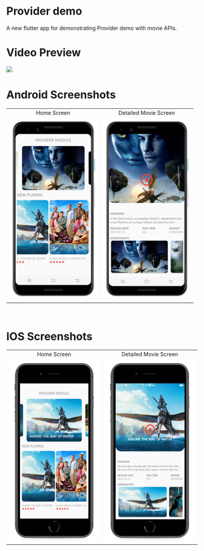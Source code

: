 # Provider demo
A new flutter app for demonstrating Provider demo with movie APIs.

# Video Preview
<img src="https://github.com/MarvelApps-Flutter/provider_demo/blob/master/media/gif/demo.gif" height="480px"></td>

# Android Screenshots

<table>
  <tr>
    <td align="center" valign="center">Home Screen</td>
    <td align="center" valign="center">Detailed Movie Screen</td>
  </tr>
  <tr>
    <td><img src="https://github.com/MarvelApps-Flutter/provider_demo/blob/master/media/android/android1.png" height="480px"></td>
    <td><img src="https://github.com/MarvelApps-Flutter/provider_demo/blob/master/media/android/android2.png" height="480px"></td>
  </tr>
 </table>
</br>

# IOS Screenshots

<table>
  <tr>
     <td align="center" valign="center">Home Screen</td>
     <td align="center" valign="center">Detailed Movie Screen</td>
  </tr>
  <tr>
    <td><img src="https://github.com/MarvelApps-Flutter/provider_demo/blob/master/media/ios/ios1.png" height="480px"></td>
    <td><img src="https://github.com/MarvelApps-Flutter/provider_demo/blob/master/media/ios/ios2.png" height="480px"></td>
  </tr>
 </table>

